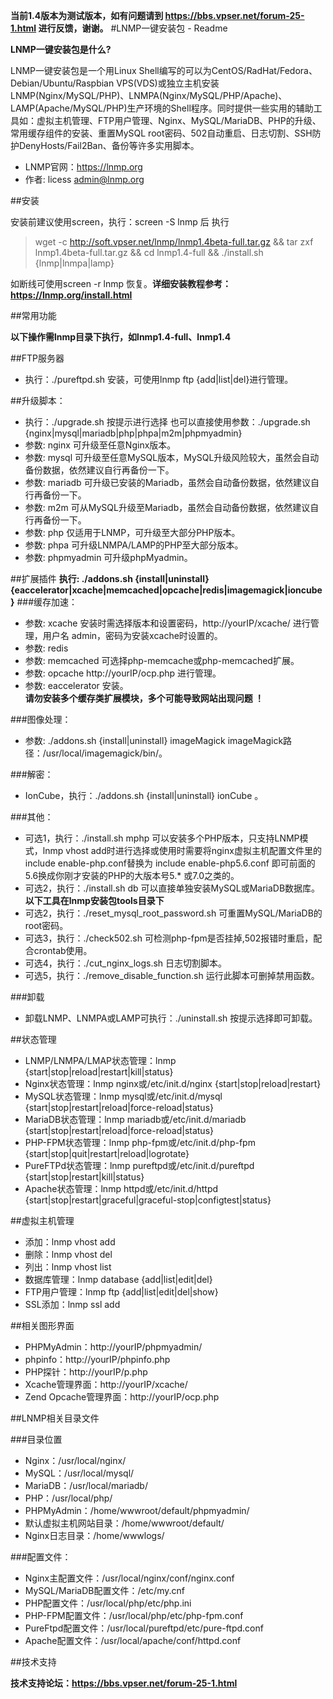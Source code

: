 **当前1.4版本为测试版本，如有问题请到 <https://bbs.vpser.net/forum-25-1.html> 进行反馈，谢谢。**
#LNMP一键安装包 - Readme

**LNMP一键安装包是什么?**

LNMP一键安装包是一个用Linux Shell编写的可以为CentOS/RadHat/Fedora、Debian/Ubuntu/Raspbian VPS(VDS)或独立主机安装LNMP(Nginx/MySQL/PHP)、LNMPA(Nginx/MySQL/PHP/Apache)、LAMP(Apache/MySQL/PHP)生产环境的Shell程序。同时提供一些实用的辅助工具如：虚拟主机管理、FTP用户管理、Nginx、MySQL/MariaDB、PHP的升级、常用缓存组件的安装、重置MySQL root密码、502自动重启、日志切割、SSH防护DenyHosts/Fail2Ban、备份等许多实用脚本。

* LNMP官网：<https://lnmp.org>
* 作者: licess <admin@lnmp.org>


##安装

安装前建议使用screen，执行：screen -S lnmp 后
执行
> wget -c http://soft.vpser.net/lnmp/lnmp1.4beta-full.tar.gz && tar zxf lnmp1.4beta-full.tar.gz && cd lnmp1.4-full && ./install.sh {lnmp|lnmpa|lamp}

如断线可使用screen -r lnmp 恢复。**详细安装教程参考：<https://lnmp.org/install.html>**

##常用功能

**以下操作需lnmp目录下执行，如lnmp1.4-full、lnmp1.4**

##FTP服务器
* 执行：./pureftpd.sh 安装，可使用lnmp ftp {add|list|del}进行管理。

##升级脚本：
* 执行：./upgrade.sh 按提示进行选择
也可以直接使用参数：./upgrade.sh {nginx|mysql|mariadb|php|phpa|m2m|phpmyadmin}
* 参数: nginx 可升级至任意Nginx版本。
* 参数: mysql 可升级至任意MySQL版本，MySQL升级风险较大，虽然会自动备份数据，依然建议自行再备份一下。
* 参数: mariadb 可升级已安装的Mariadb，虽然会自动备份数据，依然建议自行再备份一下。
* 参数: m2m    可从MySQL升级至Mariadb，虽然会自动备份数据，依然建议自行再备份一下。
* 参数: php   仅适用于LNMP，可升级至大部分PHP版本。
* 参数: phpa    可升级LNMPA/LAMP的PHP至大部分版本。
* 参数: phpmyadmin    可升级phpMyadmin。

##扩展插件
**执行: ./addons.sh {install|uninstall} {eaccelerator|xcache|memcached|opcache|redis|imagemagick|ioncube}**
###缓存加速：
* 参数: xcache 安装时需选择版本和设置密码，http://yourIP/xcache/ 进行管理，用户名 admin，密码为安装xcache时设置的。
* 参数: redis
* 参数: memcached 可选择php-memcache或php-memcached扩展。
* 参数: opcache http://yourIP/ocp.php 进行管理。
* 参数: eaccelerator 安装。  
**请勿安装多个缓存类扩展模块，多个可能导致网站出现问题 ！**

###图像处理：
* 参数: ./addons.sh {install|uninstall} imageMagick imageMagick路径：/usr/local/imagemagick/bin/。

###解密：
* IonCube，执行：./addons.sh {install|uninstall} ionCube 。

###其他：
* 可选1，执行：./install.sh mphp 可以安装多个PHP版本，只支持LNMP模式，lnmp vhost add时进行选择或使用时需要将nginx虚拟主机配置文件里的include enable-php.conf替换为 include enable-php5.6.conf 即可前面的5.6换成你刚才安装的PHP的大版本号5.* 或7.0之类的。
* 可选2，执行：./install.sh db 可以直接单独安装MySQL或MariaDB数据库。
**以下工具在lnmp安装包tools目录下**
* 可选2，执行：./reset_mysql_root_password.sh 可重置MySQL/MariaDB的root密码。
* 可选3，执行：./check502.sh  可检测php-fpm是否挂掉,502报错时重启，配合crontab使用。
* 可选4，执行：./cut_nginx_logs.sh 日志切割脚本。
* 可选5，执行：./remove_disable_function.sh 运行此脚本可删掉禁用函数。

###卸载
* 卸载LNMP、LNMPA或LAMP可执行：./uninstall.sh 按提示选择即可卸载。

##状态管理
* LNMP/LNMPA/LMAP状态管理：lnmp {start|stop|reload|restart|kill|status}
* Nginx状态管理：lnmp nginx或/etc/init.d/nginx {start|stop|reload|restart}
* MySQL状态管理：lnmp mysql或/etc/init.d/mysql {start|stop|restart|reload|force-reload|status}
* MariaDB状态管理：lnmp mariadb或/etc/init.d/mariadb {start|stop|restart|reload|force-reload|status}
* PHP-FPM状态管理：lnmp php-fpm或/etc/init.d/php-fpm {start|stop|quit|restart|reload|logrotate}
* PureFTPd状态管理：lnmp pureftpd或/etc/init.d/pureftpd {start|stop|restart|kill|status}
* Apache状态管理：lnmp httpd或/etc/init.d/httpd {start|stop|restart|graceful|graceful-stop|configtest|status}

##虚拟主机管理
* 添加：lnmp vhost add
* 删除：lnmp vhost del
* 列出：lnmp vhost list
* 数据库管理：lnmp database {add|list|edit|del}
* FTP用户管理：lnmp ftp {add|list|edit|del|show}
* SSL添加：lnmp ssl add

##相关图形界面
* PHPMyAdmin：http://yourIP/phpmyadmin/
* phpinfo：http://yourIP/phpinfo.php
* PHP探针：http://yourIP/p.php
* Xcache管理界面：http://yourIP/xcache/
* Zend Opcache管理界面：http://yourIP/ocp.php

##LNMP相关目录文件

###目录位置
* Nginx：/usr/local/nginx/
* MySQL：/usr/local/mysql/
* MariaDB：/usr/local/mariadb/
* PHP：/usr/local/php/
* PHPMyAdmin：/home/wwwroot/default/phpmyadmin/
* 默认虚拟主机网站目录：/home/wwwroot/default/
* Nginx日志目录：/home/wwwlogs/

###配置文件：
* Nginx主配置文件：/usr/local/nginx/conf/nginx.conf
* MySQL/MariaDB配置文件：/etc/my.cnf
* PHP配置文件：/usr/local/php/etc/php.ini
* PHP-FPM配置文件：/usr/local/php/etc/php-fpm.conf
* PureFtpd配置文件：/usr/local/pureftpd/etc/pure-ftpd.conf
* Apache配置文件：/usr/local/apache/conf/httpd.conf


##技术支持

**技术支持论坛：<https://bbs.vpser.net/forum-25-1.html>**